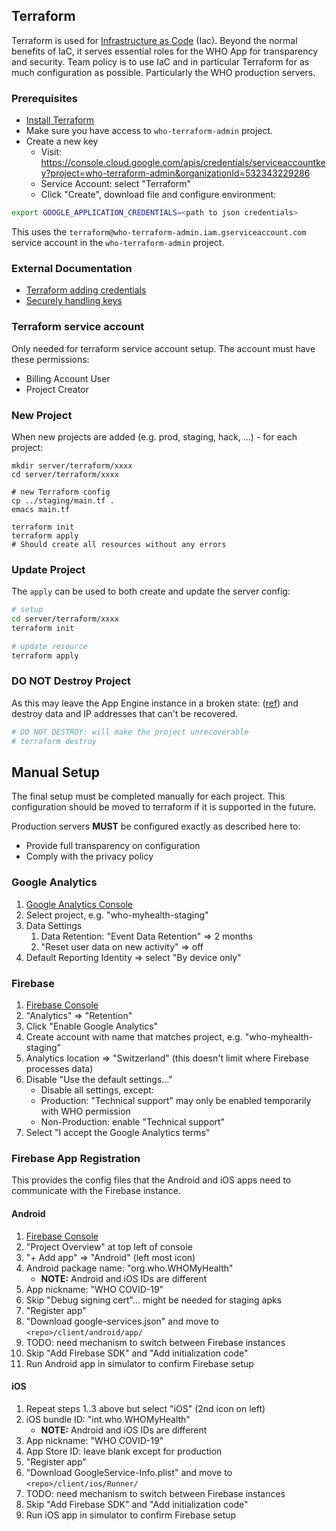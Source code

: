 ## Terraform

Terraform is used for [Infrastructure as Code](https://en.wikipedia.org/wiki/Infrastructure_as_code) (Iac).
Beyond the normal benefits of IaC, it serves essential roles for the WHO App
for transparency and security. Team policy is to use IaC and in particular Terraform
for as much configuration as possible. Particularly the WHO production servers.

### Prerequisites

- [Install Terraform](https://learn.hashicorp.com/tutorials/terraform/install-cli?in=terraform/gcp-get-started)
- Make sure you have access to `who-terraform-admin` project.
- Create a new key
  - Visit: https://console.cloud.google.com/apis/credentials/serviceaccountkey?project=who-terraform-admin&organizationId=532343229286
  - Service Account: select "Terraform"
  - Click "Create", download file and configure environment:

```sh
export GOOGLE_APPLICATION_CREDENTIALS=<path to json credentials>
```

This uses the `terraform@who-terraform-admin.iam.gserviceaccount.com` service account in the `who-terraform-admin` project.

### External Documentation

- [Terraform adding credentials](https://www.terraform.io/docs/providers/google/guides/getting_started.html#adding-credentials)
- [Securely handling keys](https://cloud.google.com/iam/docs/understanding-service-accounts?_ga=2.87249435.-2051693357.1581897767#managing_service_account_keys)

### Terraform service account

Only needed for terraform service account setup. The account must have these permissions:

- Billing Account User
- Project Creator

### New Project

When new projects are added (e.g. prod, staging, hack, ...) - for each project:

```shell script
mkdir server/terraform/xxxx
cd server/terraform/xxxx

# new Terraform config
cp ../staging/main.tf .
emacs main.tf

terraform init
terraform apply
# Should create all resources without any errors
```

### Update Project

The `apply` can be used to both create and update the server config:

```sh
# setup
cd server/terraform/xxxx
terraform init

# update resource
terraform apply
```

### DO NOT Destroy Project

As this may leave the App Engine instance in a broken state:
([ref](https://github.com/hashicorp/terraform-provider-google/issues/1973)) and
destroy data and IP addresses that can't be recovered.

```sh
# DO NOT DESTROY: will make the project unrecoverable
# terraform destroy
```

## Manual Setup

The final setup must be completed manually for each project. This configuration should be moved to terraform if it is supported in the future.

Production servers **MUST** be configured exactly as described here to:

- Provide full transparency on configuration
- Comply with the privacy policy

### Google Analytics

1. [Google Analytics Console](https://analytics.google.com/analytics/web/)
1. Select project, e.g. "who-myhealth-staging"
1. Data Settings
   1. Data Retention: "Event Data Retention" => 2 months
   1. "Reset user data on new activity" => off
1. Default Reporting Identity => select "By device only"

### Firebase

1. [Firebase Console](https://console.firebase.google.com/u/0/project/who-myhealth-staging/analytics/overview)
1. "Analytics" => "Retention"
1. Click "Enable Google Analytics"
1. Create account with name that matches project, e.g. "who-myhealth-staging"
1. Analytics location => "Switzerland" (this doesn't limit where Firebase processes data)
1. Disable "Use the default settings..."
   - Disable all settings, except:
   - Production: "Technical support" may only be enabled temporarily with WHO permission
   - Non-Production: enable "Technical support"
1. Select "I accept the Google Analytics terms"

### Firebase App Registration

This provides the config files that the Android and iOS apps need to communicate with the Firebase instance.

#### Android

1. [Firebase Console](https://console.firebase.google.com/u/0/project/who-myhealth-staging/analytics/overview)
1. "Project Overview" at top left of console
1. "+ Add app" => "Android" (left most icon)
1. Android package name: "org.who.WHOMyHealth"
   - **NOTE:** Android and iOS IDs are different
1. App nickname: "WHO COVID-19"
1. Skip "Debug signing cert"... might be needed for staging apks
1. "Register app"
1. "Download google-services.json" and move to `<repo>/client/android/app/`
1. TODO: need mechanism to switch between Firebase instances
1. Skip "Add Firebase SDK" and "Add initialization code"
1. Run Android app in simulator to confirm Firebase setup

#### iOS

1. Repeat steps 1..3 above but select "iOS" (2nd icon on left)
1. iOS bundle ID: "int.who.WHOMyHealth"
   - **NOTE:** Android and iOS IDs are different
1. App nickname: "WHO COVID-19"
1. App Store ID: leave blank except for production
1. "Register app"
1. "Download GoogleService-Info.plist" and move to `<repo>/client/ios/Runner/`
1. TODO: need mechanism to switch between Firebase instances
1. Skip "Add Firebase SDK" and "Add initialization code"
1. Run iOS app in simulator to confirm Firebase setup
